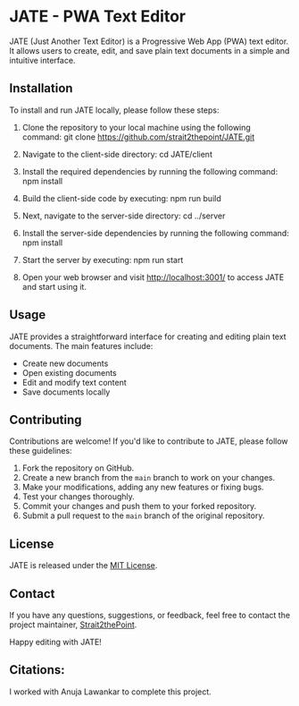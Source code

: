 # JATE - PWA Text Editor

JATE (Just Another Text Editor) is a Progressive Web App (PWA) text editor. It allows users to create, edit, and save plain text documents in a simple and intuitive interface.

## Installation

To install and run JATE locally, please follow these steps:

1. Clone the repository to your local machine using the following command:
git clone https://github.com/strait2thepoint/JATE.git

2. Navigate to the client-side directory:
cd JATE/client

3. Install the required dependencies by running the following command:
npm install

4. Build the client-side code by executing:
npm run build

5. Next, navigate to the server-side directory:
cd ../server

6. Install the server-side dependencies by running the following command:
npm install

7. Start the server by executing:
npm run start

8. Open your web browser and visit [http://localhost:3001/](http://localhost:3001/) to access JATE and start using it.

## Usage

JATE provides a straightforward interface for creating and editing plain text documents. The main features include:

- Create new documents
- Open existing documents
- Edit and modify text content
- Save documents locally

## Contributing

Contributions are welcome! If you'd like to contribute to JATE, please follow these guidelines:

1. Fork the repository on GitHub.
2. Create a new branch from the `main` branch to work on your changes.
3. Make your modifications, adding any new features or fixing bugs.
4. Test your changes thoroughly.
5. Commit your changes and push them to your forked repository.
6. Submit a pull request to the `main` branch of the original repository.

## License

JATE is released under the [MIT License](LICENSE).

## Contact

If you have any questions, suggestions, or feedback, feel free to contact the project maintainer, [Strait2thePoint](https://github.com/Strait2thePoint).

Happy editing with JATE!


## Citations:
I worked with Anuja Lawankar to complete this project.